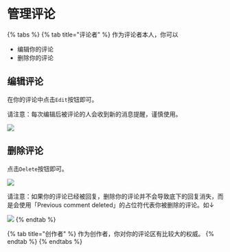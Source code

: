 # 管理评论

{% tabs %}
{% tab title="评论者" %}
作为评论者本人，你可以

* 编辑你的评论
* 删除你的评论



## 编辑评论

在你的评论中点击`Edit`按钮即可。

请注意：每次编辑后被评论的人会收到新的消息提醒，谨慎使用。

![](../../../.gitbook/assets/MTXX\_MH20230323\_103223784.jpg)



## 删除评论

点击`Delete`按钮即可。

![](../../../.gitbook/assets/MTXX\_MH20230323\_103626108.jpg)

请注意：如果你的评论已经被回复，删除你的评论并不会导致底下的回复消失，而是会使用「Previous comment deleted」的占位符代表你被删除的评论。如↓

![](../../../.gitbook/assets/MTXX\_MH20230323\_104222455.jpg)
{% endtab %}

{% tab title="创作者" %}
作为创作者，你对你的评论区有比较大的权威。
{% endtab %}
{% endtabs %}





